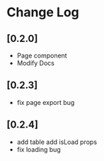# Change Log

## [0.2.0]
- Page component
- Modify Docs

## [0.2.3]
- fix page export bug

## [0.2.4]
- add table add isLoad props
- fix loading bug